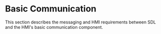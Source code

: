 # Basic Communication

This section describes the messaging and HMI requirements between SDL and the HMI's basic communication component.
